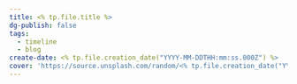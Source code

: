 ```yaml
---
title: <% tp.file.title %>
dg-publish: false
tags:
  - timeline
  - blog
create-date: <% tp.file.creation_date("YYYY-MM-DDTHH:mm:ss.000Z") %>
cover: 'https://source.unsplash.com/random/<% tp.file.creation_date("YYYYMMDDHHmm") %>'
---
```

